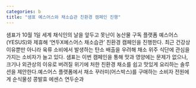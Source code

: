 ```yaml
---
categories: b
title: "샘표 예스어스와 채소습관 친환경 캠페인 진행"
---
```

샘표가 10월 1일 세계 채식인의 날을 앞두고 못난이 농산물 구독 플랫폼 예스어스(YESUS)와 제휴해 ‘연두X예스어스 채소습관’ 친환경 캠페인을 진행한다. 최근 건강상 이유뿐만 아니라 육류 소비에서 발생하는 탄소 배출을 우려해 채소 위주 식단에 관심을 가지는 소비자가 늘고 있다. 샘표는 이번 캠페인을 통해 맛과 영양에는 문제가 없으나, 크기나 외관상의 이유로 버려질 위기에 처한 친환경 채소를 쉽고 맛있게 요리하는 솔루션을 제안한다.예스어스 플랫폼에서 채소 꾸러미(어스박스)를 구매하는 소비자 전원에게 순식물성 콩발효 에센스 연두순과